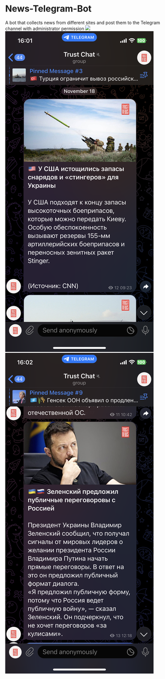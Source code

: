 # News-Telegram-Bot
A bot that collects news from different sites and post them to the Telegram channel with administrator permission
<img src='/Users/mac/Desktop/GitHub/News-Telegram-Bot/IMG_8611.PNG' hight=80px>
![Screenshot](IMG_8611.PNG)
![Screenshot](IMG_8612.PNG)


